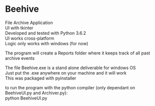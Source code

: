# Beehive
File Archive Application  
UI with tkinter  
Developed and tested with Python 3.6.2  
UI works cross-platform  
Logic only works with windows (for now)  

The program will create a Reports folder where it keeps track of all past archive events  

The file Beehive.exe is a stand alone deliverable for windows OS  
Just put the .exe anywhere on your machine and it will work  
This was packaged with pyinstaller  

to run the program with the python compiler (only dependant on BeehiveUI.py and Archiver.py):  
python BeehiveUI.py  
